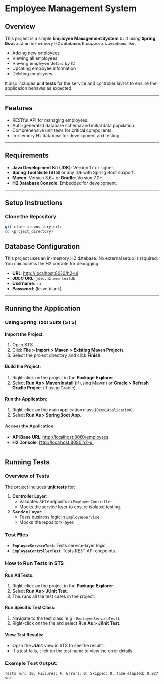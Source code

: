 # Employee Management System

## Overview
This project is a simple **Employee Management System** built using **Spring Boot** and an in-memory H2 database. It supports operations like:
- Adding new employees
- Viewing all employees
- Viewing employee details by ID
- Updating employee information
- Deleting employees

It also includes **unit tests** for the service and controller layers to ensure the application behaves as expected.

---

## Features
- RESTful API for managing employees.
- Auto-generated database schema and initial data population.
- Comprehensive unit tests for critical components.
- In-memory H2 database for development and testing.

---

## Requirements
- **Java Development Kit (JDK)**: Version 17 or higher.
- **Spring Tool Suite (STS)** or any IDE with Spring Boot support.
- **Maven**: Version 3.6+ or **Gradle**: Version 7.0+.
- **H2 Database Console**: Embedded for development.

---

## Setup Instructions

### Clone the Repository
```bash
git clone <repository_url>
cd <project_directory>
```

## Database Configuration
This project uses an in-memory H2 database. No external setup is required. You can access the H2 console for debugging:

- **URL**: [http://localhost:8080/h2-ui](http://localhost:8080/h2-ui)
- **JDBC URL**: `jdbc:h2:mem:testdb`
- **Username**: `sa`
- **Password**: (leave blank)

---

## Running the Application

### Using Spring Tool Suite (STS)

#### Import the Project:
1. Open STS.
2. Click **File > Import > Maven > Existing Maven Projects**.
3. Select the project directory and click **Finish**.

#### Build the Project:
1. Right-click on the project in the **Package Explorer**.
2. Select **Run As > Maven Install** (if using Maven) or **Gradle > Refresh Gradle Project** (if using Gradle).

#### Run the Application:
1. Right-click on the main application class (`Demo1Application`).
2. Select **Run As > Spring Boot App**.

#### Access the Application:
- **API Base URL**: [http://localhost:8080/employees](http://localhost:8080/employees).
- **H2 Console**: [http://localhost:8080/h2-ui](http://localhost:8080/h2-ui).

---

## Running Tests

### Overview of Tests
The project includes **unit tests** for:
1. **Controller Layer**:
   - Validates API endpoints in `EmployeeController`.
   - Mocks the service layer to ensure isolated testing.
2. **Service Layer**:
   - Tests business logic in `EmployeeService`.
   - Mocks the repository layer.

### Test Files
- **`EmployeeServiceTest`**: Tests service-layer logic.
- **`EmployeeControllerTest`**: Tests REST API endpoints.

### How to Run Tests in STS

#### Run All Tests:
1. Right-click on the project in the **Package Explorer**.
2. Select **Run As > JUnit Test**.
3. This runs all the test cases in the project.

#### Run Specific Test Class:
1. Navigate to the test class (e.g., `EmployeeServiceTest`).
2. Right-click on the file and select **Run As > JUnit Test**.

#### View Test Results:
- Open the **JUnit** view in STS to see the results.
- If a test fails, click on the test name to view the error details.

### Example Test Output:
```plaintext
Tests run: 10, Failures: 0, Errors: 0, Skipped: 0, Time elapsed: 0.827 sec
